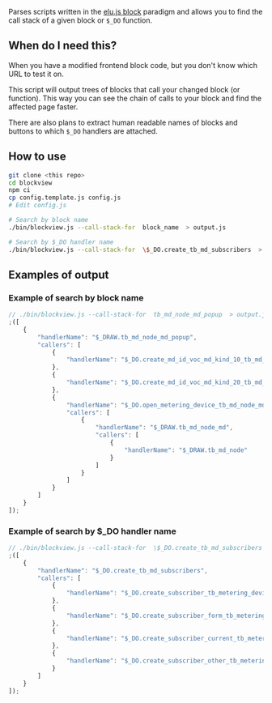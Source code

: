
Parses scripts written in the [elu.js block](https://github.com/do-/elu.js/wiki/show_block) paradigm and allows you to find the call stack of a given block or `$_DO` function.


## When do I need this?

When you have a modified frontend block code, but you don't know which URL to test it on.

This script will output trees of blocks that call your changed block (or function). This way you can see the chain of calls to your block and find the affected page faster.

There are also plans to extract human readable names of blocks and buttons to which `$_DO` handlers are attached.


## How to use

```sh
git clone <this repo>
cd blockview
npm ci
cp config.template.js config.js
# Edit config.js

# Search by block name
./bin/blockview.js --call-stack-for  block_name  > output.js

# Search by $_DO handler name
./bin/blockview.js --call-stack-for  \$_DO.create_tb_md_subscribers  > output.js
```


## Examples of output

### Example of search by block name

```js
// ./bin/blockview.js --call-stack-for  tb_md_node_md_popup  > output.js
;([
    {
        "handlerName": "$_DRAW.tb_md_node_md_popup",
        "callers": [
            {
                "handlerName": "$_DO.create_md_id_voc_md_kind_10_tb_md_node"
            },
            {
                "handlerName": "$_DO.create_md_id_voc_md_kind_20_tb_md_node"
            },
            {
                "handlerName": "$_DO.open_metering_device_tb_md_node_md",
                "callers": [
                    {
                        "handlerName": "$_DRAW.tb_md_node_md",
                        "callers": [
                            {
                                "handlerName": "$_DRAW.tb_md_node"
                            }
                        ]
                    }
                ]
            }
        ]
    }
]);
```


### Example of search by $_DO handler name

```js
// ./bin/blockview.js --call-stack-for  \$_DO.create_tb_md_subscribers  > output.js
;([
    {
        "handlerName": "$_DO.create_tb_md_subscribers",
        "callers": [
            {
                "handlerName": "$_DO.create_subscriber_tb_metering_device"
            },
            {
                "handlerName": "$_DO.create_subscriber_form_tb_metering_device"
            },
            {
                "handlerName": "$_DO.create_subscriber_current_tb_metering_device"
            },
            {
                "handlerName": "$_DO.create_subscriber_other_tb_metering_device"
            }
        ]
    }
]);
```


